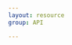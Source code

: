 ```yaml
---
layout: resource
group: API

---
```

<!-- General resources go here -->

<!-- ####Core -->

<!-- ####Intermediate -->

<!-- ####Advanced -->

<!-- ####Jedi -->
